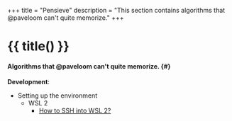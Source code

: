 +++
title = "Pensieve"
description = "This section contains algorithms that @paveloom can't quite memorize."
+++

# {{ title() }}
#### Algorithms that @paveloom can't quite memorize. {#}

**Development**:
- Setting up the environment
  - WSL 2
    - [How to SSH into WSL 2?](/how-to-ssh-into-wsl-2)
